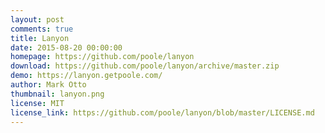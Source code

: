 ```yaml
---
layout: post
comments: true
title: Lanyon
date: 2015-08-20 00:00:00
homepage: https://github.com/poole/lanyon
download: https://github.com/poole/lanyon/archive/master.zip
demo: https://lanyon.getpoole.com/
author: Mark Otto
thumbnail: lanyon.png
license: MIT
license_link: https://github.com/poole/lanyon/blob/master/LICENSE.md
---
```

